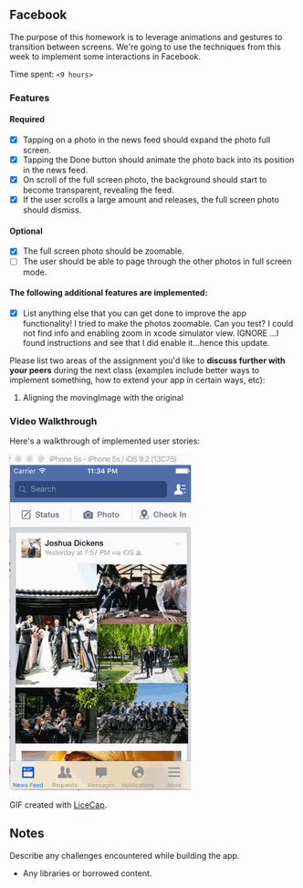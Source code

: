 ## Facebook

The purpose of this homework is to leverage animations and gestures to transition between screens. We're going to use the techniques from this week to implement some interactions in Facebook.

Time spent: `<9 hours>`

### Features

#### Required

- [x] Tapping on a photo in the news feed should expand the photo full screen.
- [x] Tapping the Done button should animate the photo back into its position in the news feed.
- [x] On scroll of the full screen photo, the background should start to become transparent, revealing the feed.
- [x] If the user scrolls a large amount and releases, the full screen photo should dismiss.

#### Optional

- [x] The full screen photo should be zoomable.
- [ ] The user should be able to page through the other photos in full screen mode.

#### The following **additional** features are implemented:

- [x] List anything else that you can get done to improve the app functionality!
I tried to make the photos zoomable. Can you test? I could not find info and enabling zoom in xcode simulator view. IGNORE ...I found instructions and see that I did enable it...hence this update.

Please list two areas of the assignment you'd like to **discuss further with your peers** during the next class (examples include better ways to implement something, how to extend your app in certain ways, etc):

1. Aligning the movingImage with the original  

### Video Walkthrough 

Here's a walkthrough of implemented user stories:

<img src='https://github.com/nettybrook/Facebook/blob/master/Facebook/AB_HW_Week5_FBAnim.gif' title='Video Walkthrough' width='' alt='Video Walkthrough' />

GIF created with [LiceCap](http://www.cockos.com/licecap/).

## Notes

Describe any challenges encountered while building the app.

* Any libraries or borrowed content.
